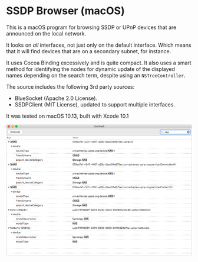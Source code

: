 # SSDP Browser (macOS)

This is a macOS program for browsing SSDP or UPnP devices that are announced on the local network.

It looks on *all* interfaces, not just only on the default interface. Which means that it will find devices that are on a secondary subnet, for instance.

It uses Cocoa Binding excessively and is quite compact. It also uses a smart method for identifying the nodes for dynamic update of the displayed names depending on the search term, despite using an `NSTreeController`.

The source includes the following 3rd party sources:

- BlueSocket (Apache 2.0 License).
- SSDPClient (MIT License), updated to support multiple interfaces.

It was tested on macOS 10.13, built with Xcode 10.1

![Main Window with Search exampled](Docs/MainWindow.png)
